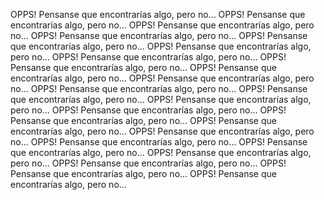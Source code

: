 OPPS! Pensanse que encontrarías algo, pero no...
OPPS! Pensanse que encontrarías algo, pero no...
OPPS! Pensanse que encontrarías algo, pero no...
OPPS! Pensanse que encontrarías algo, pero no...
OPPS! Pensanse que encontrarías algo, pero no...
OPPS! Pensanse que encontrarías algo, pero no...
OPPS! Pensanse que encontrarías algo, pero no...
OPPS! Pensanse que encontrarías algo, pero no...
OPPS! Pensanse que encontrarías algo, pero no...
OPPS! Pensanse que encontrarías algo, pero no...
OPPS! Pensanse que encontrarías algo, pero no...
OPPS! Pensanse que encontrarías algo, pero no...
OPPS! Pensanse que encontrarías algo, pero no...
OPPS! Pensanse que encontrarías algo, pero no...
OPPS! Pensanse que encontrarías algo, pero no...
OPPS! Pensanse que encontrarías algo, pero no...
OPPS! Pensanse que encontrarías algo, pero no...
OPPS! Pensanse que encontrarías algo, pero no...
OPPS! Pensanse que encontrarías algo, pero no...
OPPS! Pensanse que encontrarías algo, pero no...
OPPS! Pensanse que encontrarías algo, pero no...
OPPS! Pensanse que encontrarías algo, pero no...
OPPS! Pensanse que encontrarías algo, pero no...
